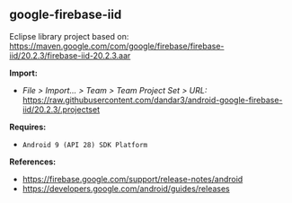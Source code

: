 ## google-firebase-iid

Eclipse library project based on:<br/>
https://maven.google.com/com/google/firebase/firebase-iid/20.2.3/firebase-iid-20.2.3.aar

**Import:**
- _File > Import... > Team > Team Project Set > URL:_<br/>
  https://raw.githubusercontent.com/dandar3/android-google-firebase-iid/20.2.3/.projectset

**Requires:**
- `Android 9 (API 28) SDK Platform`

**References:**
- https://firebase.google.com/support/release-notes/android
- https://developers.google.com/android/guides/releases